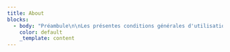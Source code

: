 ```yaml
---
title: About
blocks:
  - body: "Préambule\n\nLes présentes conditions générales d'utilisation sont\_conclues entre :\n\n\\- le gérant du site internet, ci-après désigné «\_l’Éditeur\_»,\n\n\\- toute personne souhaitant accéder au site et à ses services, ci-après appelé «\_l’Utilisateur\_».\n\n\_\n\n### Article 1 - Principes\n\nLes présentes conditions générales d'utilisation\_ont pour objet l'encadrement juridique de l’utilisation du site\_Dominique Kindt Ostéopathe\_et de ses services.\n\n\_\n\nLe site Internet\_kindtosteopathe.fr\_est un service de :\n\n* La société\_\_Dominique Kindt\n* située\_248 chemin St Jaume\_83300 Draguignan,\_France\n* adresse URL du site :\_kindtosteopathe.fr\n* e-mail :\_[dkindt83@gmail.com](mailto:dkindt83@gmail.com)\n* numéro de téléphone :\_04 94 68 59 20\n\nLes conditions générales d'utilisation doivent être acceptées par tout Utilisateur, et son accès au site vaut acceptation de ces conditions.\n\n\_\n\n### Article 2\_- Evolution et durée des CGU\n\nLes présentes conditions générales d'utilisation sont conclues pour une durée indéterminée.\_Le contrat produit ses effets à l'égard de l'Utilisateur à compter du début de l’utilisation du service.\n\nLe site\_Dominique Kindt Ostéopathe\_se réserve le droit de modifier les clauses de ces conditions générales d’utilisation à tout moment et sans justification.\n\n\_\n\n### Article 3 - Accès au site\n\nTout Utilisateur ayant accès à\_internet peut accéder gratuitement et depuis n’importe où au site\_Dominique Kindt Ostéopathe. Les frais supportés par l’Utilisateur pour y accéder (connexion internet, matériel informatique, etc.) ne sont pas à la charge de l’Éditeur.\n\nLe site et ses différents services peuvent être interrompus ou suspendus par l’Éditeur, notamment à l’occasion d’une maintenance, sans obligation de préavis ou de justification.\n\nL'Utilisateur du site\_a accès aux services suivants :\_Consultation.\n\n\_\n\n### Article 4\_ - Responsabilités\_\n\nLa responsabilité de l'Éditeur ne peut être engagée en cas de défaillance, panne, difficulté ou interruption de fonctionnement, empêchant l'accès au site ou à une de ses fonctionnalités.\n\nLe matériel de connexion au site utilisée\_est sous l'entière responsabilité de l'Utilisateur qui doit prendre toutes les mesures appropriées pour protéger le\_matériel et les\_données notamment d'attaques virales par Internet. L'utilisateur est\_par ailleurs le seul responsable des sites et données qu'il consulte.\n\n\_\n\nL'Éditeur ne pourra être tenu responsable en cas de poursuites judiciaires à l'encontre de l'Utilisateur\_:\n\n-\_\_du fait de l'usage du site ou de tout service accessible\_via\_Internet\_;\n\n-\_\_du fait du non-respect par l'Utilisateur\_des présentes conditions générales.\n\n\_\n\nL'Éditeur n'est pas responsable des dommages causés à l'Utilisateur, à des tiers et/ou à l'équipement de l'Utilisateur du fait de sa\_connexion ou de son\_utilisation du site et l'Utilisateur\_renonce\_à toute action contre l'Éditeur\_de ce fait.\n\nSi l'Éditeur venait à faire l'objet d'une procédure amiable ou judiciaire à raison de \_l'utilisation du site par\_l'Utilisateur, il pourra retourner contre lui\_pour obtenir indemnisation de tous les préjudices, sommes, condamnations et frais qui pourraient découler de cette procédure.\n\n\_\n\n### Article 5\_ - Propriété intellectuelle\n\nTous les documents techniques, produits, photographies, textes, logos, dessins, vidéos, etc.,\_sont soumis à des droits d'auteur et sont protégés par le Code de la propriété intellectuelle.\_Lorsqu'ils sont\_remis à nos clients, ils demeurent la propriété exclusive de\_Dominique Kindt, seul titulaire des droits de propriété intellectuelle sur ces documents, qui doivent lui être rendus à sa demande.\n\nNos clients s'engagent à ne faire aucun usage de ces documents, susceptible de porter atteinte aux droits de propriété industrielle ou intellectuelle du fournisseur et s'engagent à ne les divulguer à aucun tiers, en dehors d'une autorisation expresse et préalable donnée par l'Editeur.\n\n\_\n\n### Article 6\_ - Liens hypertextes\n\nLa mise en place par l'Utilisateur\_de tous liens hypertextes vers tout ou partie du site est strictement interdite, sauf autorisation préalable et écrite de l'Éditeur, sollicitée par courriel à l'adresse suivante\_:\_[dkindt83@gmail.com](mailto:dkindt83@gmail.com).\n\nL'Éditeur est libre de refuser cette autorisation sans avoir à justifier de quelque manière que ce soit sa décision. Dans le cas où l'Éditeur accorderait son autorisation, celle-ci n'est dans tous les cas que temporaire et pourra être retirée à tout moment, sans obligation de justification à la charge de l'Éditeur.\n\nDans tous les cas, tout lien devra être retiré sur simple demande de l'Éditeur.\n\nToute information accessible\_via\_un lien vers d'autres sites n'est pas sous le contrôle de l'Éditeur qui décline toute responsabilité quant à leur contenu.\n\n\_\n\n### Article 7\_- Protection des données personnelles\n\nDonnées collectées\_\n\nLes données à caractère personnel qui sont collectées sur ce site\_sont les suivantes\_:\n\n\\- ouverture de compte :\_lors de la création du compte de l'utilisateur :\_\_SEO;\n\n\\- connexion :\_lors de la connexion de l'utilisateur au site web, celui-ci enregistre, notamment, ses nom, prénom, données de connexion, d'utilisation, de localisation et ses données relatives au paiement ;\n\n\\- profil :\_l'utilisation des prestations prévues sur le site web\_permet de renseigner un profil, pouvant comprendre une adresse et un numéro de téléphone ;\n\n\\- paiement :\_dans le cadre du paiement des produits et prestations proposés sur le site web, celui-ci enregistre des données financières relatives au compte bancaire ou à la carte de crédit de l'utilisateur ;\n\n\\- communication :\_lorsque le site web\_est utilisé\_pour communiquer avec d'autres membres, les données concernant les communications de l'utilisateur font l'objet d'une conservation temporaire ;\n\n\\- cookies :\_les cookies sont utilisés, dans le cadre de l'utilisation du site. L'utilisateur a la possibilité de désactiver les cookies à partir des paramètres de son navigateur.\n\n\_\n\nUtilisation des données personnelles\_\n\nLes données personnelles collectées auprès des utilisateurs ont pour objectif la mise à disposition des services du site web, leur amélioration et le maintien d'un environnement sécurisé. Plus précisément, les utilisations sont les suivantes\_:\n\n-\_\_accès et utilisation du site web\_par l'utilisateur\_;\n\n-\_\_gestion du fonctionnement et optimisation du site web\_;\n\n-\_\_organisation des conditions d'utilisation des Services de paiement\_;\n\n-\_\_vérification, identification et authentification des données transmises par l'utilisateur\_;\n\n-\_\_proposition à l'utilisateur de la possibilité de communiquer avec d'autres utilisateurs du site web\_;\n\n-\_\_mise en oeuvre d'une assistance utilisateurs\_;\n\n-\_\_personnalisation des services en affichant des publicités en fonction de l'historique de navigation de l'utilisateur, selon ses préférences\_;\n\n-\_\_prévention et détection des fraudes, malwares (malicious softwares ou logiciels malveillants) et gestion des incidents de sécurité\_;\n\n-\_\_gestion des éventuels litiges avec les utilisateurs\_;\n\n-\_\_envoi d'informations commerciales et publicitaires, en fonction des préférences de l'utilisateur.\n\nPartage des données personnelles avec des tiers\n\nLes données personnelles peuvent être partagées avec des sociétés tierces, dans les cas suivants\_:\n\n-\_\_lorsque\_l'Utilisateur utilise les services de paiement, pour la mise en oeuvre de ces services, le site web\_est en relation avec des sociétés bancaires et financières tierces avec lesquelles elle a passé des contrats\_;\n\n-\_\_lorsque l'Utilisateur publie, dans les zones de commentaires libres du site web, des informations accessibles au public\_;\n\n-\_\_lorsque\_l'Utilisateur autorise le site web d'un tiers à accéder à ses données\_;\n\n-\_\_lorsque\_le site web\_recourt aux services de prestataires pour fournir l'assistance utilisateurs, la publicité et les services de paiement. Ces prestataires disposent d'un accès limité aux données de l'utilisateur, dans le cadre de l'exécution de ces prestations, et ont une obligation contractuelle de les utiliser en conformité avec les dispositions de la réglementation applicable en matière protection des données à caractère personnel\_;\n\n-\_\_si la loi l'exige, le site web\_peut effectuer la transmission de données pour donner suite aux réclamations présentées contre le site web\_et se conformer aux procédures administratives et judiciaires\_;\n\n-\_\_si le site web\_est impliquée dans une opération de fusion, acquisition, cession d'actifs ou procédure de redressement judiciaire, elle pourra être amenée à céder ou partager tout ou partie de ses actifs, y compris les données à caractère personnel. Dans ce cas, les utilisateurs seraient informés, avant que les données à caractère personnel ne soient transférées à une tierce partie.\n\nSécurité et confidentialité\n\nLe site web\_met en oeuvre des mesures organisationnelles, techniques, logicielles et physiques en matière de sécurité du numérique pour protéger les données personnelles contre les altérations, destructions et accès non autorisés. Toutefois, il est à signaler qu'internet n'est pas un environnement complètement sécurisé et le site web\_ne peut pas garantir la sécurité de la transmission ou du stockage des informations sur internet.\n\nMise en oeuvre des droits des utilisateurs\n\nEn application de la réglementation applicable aux données à caractère personnel, les utilisateurs disposent des droits suivants, qu'ils peuvent exercer en faisant leur demande à l'adresse suivante :\_[dkindt83@gmail.com](mailto:dkindt83@gmail.com).\n\n* le droit d’accès\_: ils peuvent exercer leur droit d'accès, pour connaître les données personnelles les concernant.\_Dans ce cas, avant la mise en œuvre de ce droit, le site web\_peut demander une preuve de l'identité de l'utilisateur afin d'en vérifier l'exactitude.\n* le droit de rectification\_: si les données à caractère personnel détenues par le site web\_sont inexactes, ils peuvent demander la mise à jour des informations.\n* le droit de suppression des données\_: les utilisateurs peuvent demander la suppression de leurs données à caractère personnel, conformément aux lois applicables en matière de protection des données.\n* le droit à la limitation du traitement\_: les utilisateurs peuvent de demander au site web\_de limiter le traitement des données personnelles conformément aux hypothèses prévues par le RGPD.\n* le droit de s’opposer au traitement des données\_: les utilisateurs peuvent s’opposer à ce que ses données soient traitées conformément aux hypothèses prévues par le RGPD. \_\n* le droit à la portabilité\_: ils peuvent réclamer que le site web\_leur remette les données personnelles qui lui sont fournies pour les transmettre à un nouveau site web.\n\nEvolution de la présente clause\n\nLe site web\_se réserve le droit d'apporter toute modification à la présente clause relative à la protection des données à caractère personnel à tout moment. Si une modification est apportée à la présente clause de protection des données à caractère personnel, le site web\_s'engage à publier la nouvelle version sur son site. Le site web\_informera également les utilisateurs de la modification par messagerie électronique, dans un délai minimum de 15\_jours avant la date d'effet. Si l'utilisateur n'est pas d'accord avec les termes de la nouvelle rédaction de la clause de protection des données à caractère personnel, il a la possibilité de supprimer son compte.\n\n\_\n\n### Article 8\_ - Cookies\n\nLe site\_Dominique Kindt Ostéopathe\_peut collecter automatiquement des informations standards. Toutes les informations collectées indirectement ne seront utilisées que pour suivre le volume, le type et la configuration du trafic utilisant ce site, pour en développer la conception et l'agencement et à d'autres fins administratives et de planification et plus généralement pour améliorer le service que nous vous offrons.\n\n\_\n\n### Article 9\_- Loi applicable\n\nLes présentes conditions générales d'utilisation sont soumises à l'application du droit français.\n\nSi les parties n'arrivent pas à résoudre un\_litige\_à l'amiable, le litige sera soumis à la compétence des tribunaux français.\n\n# Copyright © 2023 Kindt Dominique et Luc Van De Velde\n"
    color: default
    _template: content
---
```


